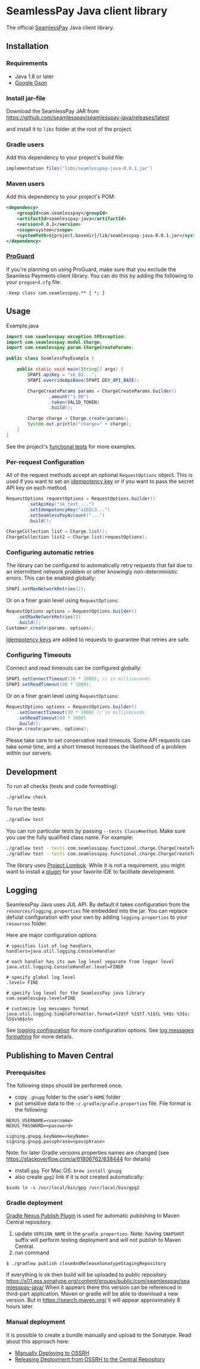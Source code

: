 # SeamlessPay Java client library

The official [SeamlessPay][seamlesspay] Java client library.

## Installation

### Requirements

- Java 1.8 or later
- [Google Gson][gson]

### Install jar-file

Download the SeamlessPay JAR from <https://github.com/seamlesspay/seamlesspay-java/releases/latest>

and install it to `libs` folder at the root of the project.

### Gradle users

Add this dependency to your project's build file:

```groovy
implementation files('libs/seamlesspay-java-0.0.1.jar')
```

### Maven users

Add this dependency to your project's POM:

```xml
<dependency>
    <groupId>com.seamlesspay</groupId>
    <artifactId>seamlesspay-java</artifactId>
    <version>0.0.1</version>
    <scope>system</scope>
    <systemPath>${project.basedir}/lib/seamlesspay-java-0.0.1.jar</systemPath>
</dependency>
```

### [ProGuard][proguard]

If you're planning on using ProGuard, make sure that you exclude the Seamless Payments
client library. You can do this by adding the following to your `proguard.cfg`
file:

```
-keep class com.seamlesspay.** { *; }
```

## Usage

Example.java

```java
import com.seamlesspay.exception.SPException;
import com.seamlesspay.model.Charge;
import com.seamlesspay.param.ChargeCreateParams;

public class SeamlessPayExample {

    public static void main(String[] args) {
        SPAPI.apiKey = "sk_01...";
        SPAPI.overrideApiBase(SPAPI.DEV_API_BASE);

        ChargeCreateParams params = ChargeCreateParams.builder()
                .amount("1.00")
                .token(VALID_TOKEN)
                .build();

        Charge charge = Charge.create(params);
        System.out.println("charge=" + charge);
    }
}
```

See the project's [functional tests][functional-tests] for more examples.

### Per-request Configuration

All of the request methods accept an optional `RequestOptions` object. This is
used if you want to set an [idempotency key][idempotency-keys] or if you want to pass the secret API
key on each method.

```java
RequestOptions requestOptions = RequestOptions.builder()
        .setApiKey("sk_test_...")
        .setIdempotencyKey("a1b2c3...")
        .setSeamlessPayAccount("...")
        .build();

ChargeCollection list = Charge.list();
ChargeCollection list2 = Charge.list(requestOptions);
```

### Configuring automatic retries

The library can be configured to automatically retry requests that fail due to
an intermittent network problem or other knowingly non-deterministic errors.
This can be enabled globally:

```java
SPAPI.setMaxNetworkRetries(2);
```

Or on a finer grain level using `RequestOptions`:

```java
RequestOptions options = RequestOptions.builder()
    .setMaxNetworkRetries(2)
    .build();
Customer.create(params, options);
```

[Idempotency keys][idempotency-keys] are added to requests to guarantee that
retries are safe.

### Configuring Timeouts

Connect and read timeouts can be configured globally:

```java
SPAPI.setConnectTimeout(30 * 1000); // in milliseconds
SPAPI.setReadTimeout(80 * 1000);
```

Or on a finer grain level using `RequestOptions`:

```java
RequestOptions options = RequestOptions.builder()
    .setConnectTimeout(30 * 1000) // in milliseconds
    .setReadTimeout(80 * 1000)
    .build();
Charge.create(params, options);
```

Please take care to set conservative read timeouts. Some API requests can take
some time, and a short timeout increases the likelihood of a problem within our
servers.

## Development

To run all checks (tests and code formatting):

```sh
./gradlew check
```

To run the tests:

```sh
./gradlew test
```

You can run particular tests by passing `--tests Class#method`. Make sure you
use the fully qualified class name. For example:

```sh
./gradlew test --tests com.seamlesspay.functional.charge.ChargeCreateTest
./gradlew test --tests com.seamlesspay.functional.charge.ChargeCreateTest.testCreatesChargeIfSuccess
```

The library uses [Project Lombok][lombok]. While it is not a requirement, you
might want to install a [plugin][lombok-plugins] for your favorite IDE to
facilitate development.


## Logging

SeamlessPay Java uses JUL API. By default it takes configuration from the `resources/logging.properties` file embedded into the jar.
You can replace defulat configuration with your own by adding `logging.properties` to your `resources` folder.

Here are major configuration options
```properties
# specifies list of log handlers
handlers=java.util.logging.ConsoleHandler

# each handler has its own log level separate from logger level
java.util.logging.ConsoleHandler.level=FINER

# specify global log level
.level= FINE

# specify log level for the SeamlessPay java library
com.seamlesspay.level=FINE

# customize log messages format
java.util.logging.SimpleFormatter.format=%1$tF %1$tT.%1$tL %4$s %3$s: %5$s%6$s%n
```
See [logging configuration] for more configuration options. See [log messages formatting] for more details.

## Publishing to Maven Central

### Prerequisites

The following steps should be performed once.
* copy `.gnupg` folder to the user's `HOME` folder
* put sensitive data to the `~/.gradle/gradle.properties` file. File format is the following:
```properties
NEXUS_USERNAME=<username>
NEXUS_PASSWORD=<password>

signing.gnupg.keyName=<keyName>
signing.gnupg.passphrase=<passphrase>
```
Note: for later Gradle versions properties names are changed (see https://stackoverflow.com/a/61806762/838444 for details)
* install `gpg`. For Mac OS: `brew install gnupg`
* also create `gpg2` link if it is not created automatically:
 ```shell
 $sudo ln -s /usr/local/bin/gpg /usr/local/bin/gpg2
 ```

### Gradle deployment

[Gradle Nexus Publish Plugin] is used for automatic publishing to Maven Central repository.
1. update `VERSION_NAME` in the `gradle.properties`. Note: having `SNAPSHOT` suffix will perform testing deployment and will not publish to Maven Central.
2. run command
```shell
$ ./gradlew publish closeAndReleaseSonatypeStagingRepository
```
If everything is ok then build will be uploaded to public repository https://s01.oss.sonatype.org/content/groups/public/com/seamlesspay/seamlesspay-java/
When it appears there this version can be referenced in third-part application. Maven or gradle will be able to download a new version.
But in https://search.maven.org/ it will appear approximately 8 hours later.

### Manual deployment

It is possible to create a bundle manually and upload to the Sonatype.
Read about this approach here:

* [Manually Deploying to OSSRH]
* [Releasing Deployment from OSSRH to the Central Repository]

[functional-tests]: https://github.com/seamlesspay/seamlesspay-java/tree/main/src/test/java/com/seamlesspay/functional
[gson]: https://github.com/google/gson
[idempotency-keys]: https://docs.seamlesspay.com/2020-08-01/#section/Idempotent-Requests
[lombok]: https://projectlombok.org
[lombok-plugins]: https://projectlombok.org/setup/overview
[proguard]: https://www.guardsquare.com/en/products/proguard
[seamlesspay]: https://seamlesspay.com
[logging configuration]: https://docs.oracle.com/cd/E57471_01/bigData.100/data_processing_bdd/src/rdp_logging_config.html
[log messages formatting]: https://docs.oracle.com/javase/7/docs/api/java/util/logging/SimpleFormatter.html#format(java.util.logging.LogRecord)
[Gradle Nexus Publish Plugin]: https://github.com/gradle-nexus/publish-plugin
[Manually Deploying to OSSRH]: https://central.sonatype.org/publish/publish-manual/
[Releasing Deployment from OSSRH to the Central Repository]: https://central.sonatype.org/publish/release/
